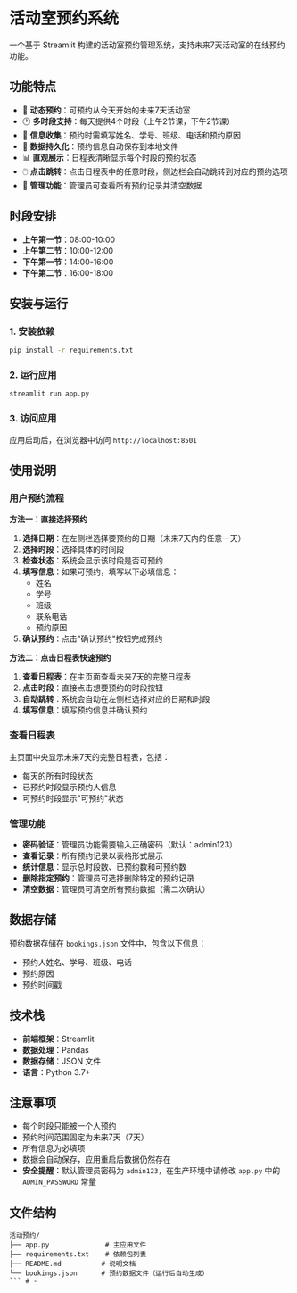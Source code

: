 # 活动室预约系统

一个基于 Streamlit 构建的活动室预约管理系统，支持未来7天活动室的在线预约功能。

## 功能特点

- 📅 **动态预约**：可预约从今天开始的未来7天活动室
- 🕐 **多时段支持**：每天提供4个时段（上午2节课，下午2节课）
- 📝 **信息收集**：预约时需填写姓名、学号、班级、电话和预约原因
- 💾 **数据持久化**：预约信息自动保存到本地文件
- 📊 **直观展示**：日程表清晰显示每个时段的预约状态
- 🖱️ **点击跳转**：点击日程表中的任意时段，侧边栏会自动跳转到对应的预约选项
- 🔧 **管理功能**：管理员可查看所有预约记录并清空数据

## 时段安排

- **上午第一节**：08:00-10:00
- **上午第二节**：10:00-12:00
- **下午第一节**：14:00-16:00
- **下午第二节**：16:00-18:00

## 安装与运行

### 1. 安装依赖

```bash
pip install -r requirements.txt
```

### 2. 运行应用

```bash
streamlit run app.py
```

### 3. 访问应用

应用启动后，在浏览器中访问 `http://localhost:8501`

## 使用说明

### 用户预约流程

**方法一：直接选择预约**
1. **选择日期**：在左侧栏选择要预约的日期（未来7天内的任意一天）
2. **选择时段**：选择具体的时间段
3. **检查状态**：系统会显示该时段是否可预约
4. **填写信息**：如果可预约，填写以下必填信息：
   - 姓名
   - 学号
   - 班级
   - 联系电话
   - 预约原因
5. **确认预约**：点击"确认预约"按钮完成预约

**方法二：点击日程表快速预约**
1. **查看日程表**：在主页面查看未来7天的完整日程表
2. **点击时段**：直接点击想要预约的时段按钮
3. **自动跳转**：系统会自动在左侧栏选择对应的日期和时段
4. **填写信息**：填写预约信息并确认预约

### 查看日程表

主页面中央显示未来7天的完整日程表，包括：
- 每天的所有时段状态
- 已预约时段显示预约人信息
- 可预约时段显示"可预约"状态

### 管理功能

- **密码验证**：管理员功能需要输入正确密码（默认：admin123）
- **查看记录**：所有预约记录以表格形式展示
- **统计信息**：显示总时段数、已预约数和可预约数
- **删除指定预约**：管理员可选择删除特定的预约记录
- **清空数据**：管理员可清空所有预约数据（需二次确认）

## 数据存储

预约数据存储在 `bookings.json` 文件中，包含以下信息：
- 预约人姓名、学号、班级、电话
- 预约原因
- 预约时间戳

## 技术栈

- **前端框架**：Streamlit
- **数据处理**：Pandas
- **数据存储**：JSON 文件
- **语言**：Python 3.7+

## 注意事项

- 每个时段只能被一个人预约
- 预约时间范围固定为未来7天（7天）
- 所有信息为必填项
- 数据会自动保存，应用重启后数据仍然存在
- **安全提醒**：默认管理员密码为 `admin123`，在生产环境中请修改 `app.py` 中的 `ADMIN_PASSWORD` 常量

## 文件结构

```
活动预约/
├── app.py              # 主应用文件
├── requirements.txt    # 依赖包列表
├── README.md          # 说明文档
└── bookings.json      # 预约数据文件（运行后自动生成）
``` #   -  
 